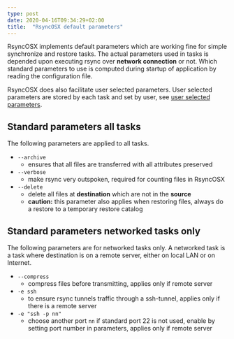 ```yaml
---
type: post
date: 2020-04-16T09:34:29+02:00
title:  "RsyncOSX default parameters"
---
```

RsyncOSX implements default parameters which are working fine for simple synchronize and restore tasks. The actual parameters used in tasks is depended upon executing rsync over **network connection** or not. Which standard parameters to use is computed during startup of application by reading the configuration file.

RsyncOSX does also facilitate user selected parameters. User selected parameters are stored by each task and set by user, see [user selected parameters](/post/parameters/).

## Standard parameters all tasks

The following parameters are applied to all tasks.

- `--archive`
	- ensures that all files are transferred with all attributes preserved
- `--verbose`
	- make rsync very outspoken, required for counting files in RsyncOSX
- `--delete`
	- delete all files at **destination** which are not in the **source**
	- **caution:** this parameter also applies when restoring files, always do a restore to a temporary restore catalog

## Standard parameters networked tasks only

The following parameters are for networked tasks only. A networked task is a task where destination is on a remote server, either on local LAN or on Internet.

- `--compress`
	- compress files before transmitting, applies only if remote server
- `-e ssh`
	- to ensure rsync tunnels traffic through a ssh-tunnel, applies only if there is a remote server
- `-e "ssh -p nn"`
	- choose another port `nn` if standard port 22 is not used, enable by setting port number in parameters, applies only if remote server
